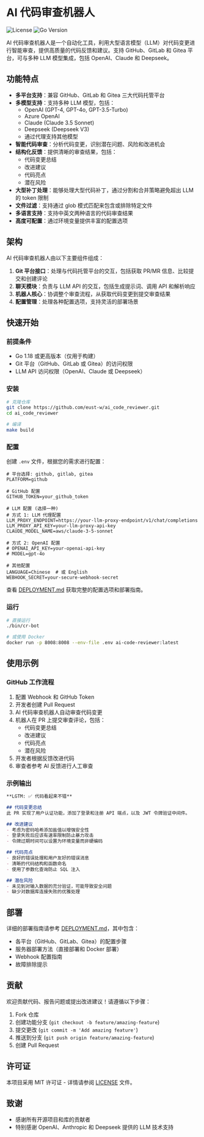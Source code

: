 # AI 代码审查机器人

![License](https://img.shields.io/badge/license-MIT-blue.svg)
![Go Version](https://img.shields.io/badge/go-1.18+-blue.svg)

AI 代码审查机器人是一个自动化工具，利用大型语言模型（LLM）对代码变更进行智能审查，提供高质量的代码反馈和建议。支持 GitHub、GitLab 和 Gitea 平台，可与多种 LLM 模型集成，包括 OpenAI、Claude 和 Deepseek。

## 功能特点

- **多平台支持**：兼容 GitHub、GitLab 和 Gitea 三大代码托管平台
- **多模型支持**：支持多种 LLM 模型，包括：
  - OpenAI (GPT-4, GPT-4o, GPT-3.5-Turbo)
  - Azure OpenAI
  - Claude (Claude 3.5 Sonnet)
  - Deepseek (Deepseek V3)
  - 通过代理支持其他模型
- **智能代码审查**：分析代码变更，识别潜在问题、风险和改进机会
- **结构化反馈**：提供清晰的审查结果，包括：
  - 代码变更总结
  - 改进建议
  - 代码亮点
  - 潜在风险
- **大型补丁处理**：能够处理大型代码补丁，通过分割和合并策略避免超出 LLM 的 token 限制
- **文件过滤**：支持通过 glob 模式匹配来包含或排除特定文件
- **多语言支持**：支持中英文两种语言的代码审查结果
- **高度可配置**：通过环境变量提供丰富的配置选项

## 架构

AI 代码审查机器人由以下主要组件组成：

1. **Git 平台接口**：处理与代码托管平台的交互，包括获取 PR/MR 信息、比较提交和创建评论
2. **聊天模块**：负责与 LLM API 的交互，包括生成提示词、调用 API 和解析响应
3. **机器人核心**：协调整个审查流程，从获取代码变更到提交审查结果
4. **配置管理**：处理各种配置选项，支持灵活的部署场景

## 快速开始

### 前提条件

- Go 1.18 或更高版本（仅用于构建）
- Git 平台（GitHub、GitLab 或 Gitea）的访问权限
- LLM API 访问权限（OpenAI、Claude 或 Deepseek）

### 安装

```bash
# 克隆仓库
git clone https://github.com/eust-w/ai_code_reviewer.git
cd ai_code_reviewer

# 编译
make build
```

### 配置

创建 `.env` 文件，根据您的需求进行配置：

```env
# 平台选择: github, gitlab, gitea
PLATFORM=github

# GitHub 配置
GITHUB_TOKEN=your_github_token

# LLM 配置 (选择一种)
# 方式 1: LLM 代理配置
LLM_PROXY_ENDPOINT=https://your-llm-proxy-endpoint/v1/chat/completions
LLM_PROXY_API_KEY=your-llm-proxy-api-key
CLAUDE_MODEL_NAME=aws/claude-3-5-sonnet

# 方式 2: OpenAI 配置
# OPENAI_API_KEY=your-openai-api-key
# MODEL=gpt-4o

# 其他配置
LANGUAGE=Chinese  # 或 English
WEBHOOK_SECRET=your-secure-webhook-secret
```

查看 [DEPLOYMENT.md](./DEPLOYMENT.md) 获取完整的配置选项和部署指南。

### 运行

```bash
# 直接运行
./bin/cr-bot

# 或使用 Docker
docker run -p 8008:8008 --env-file .env ai-code-reviewer:latest
```

## 使用示例

### GitHub 工作流程

1. 配置 Webhook 和 GitHub Token
2. 开发者创建 Pull Request
3. AI 代码审查机器人自动审查代码变更
4. 机器人在 PR 上提交审查评论，包括：
   - 代码变更总结
   - 改进建议
   - 代码亮点
   - 潜在风险
5. 开发者根据反馈改进代码
6. 审查者参考 AI 反馈进行人工审查

### 示例输出

```markdown
**LGTM: ✅ 代码看起来不错**

## 代码变更总结
此 PR 实现了用户认证功能，添加了登录和注册 API 端点，以及 JWT 令牌验证中间件。

## 改进建议
- 考虑为密码哈希添加盐值以增强安全性
- 登录失败后应该有速率限制防止暴力攻击
- 令牌过期时间可以设置为环境变量而非硬编码

## 代码亮点
- 良好的错误处理和用户友好的错误消息
- 清晰的代码结构和函数命名
- 使用了参数化查询防止 SQL 注入

## 潜在风险
- 未见到对输入数据的充分验证，可能导致安全问题
- 缺少对数据库连接失败的优雅处理
```

## 部署

详细的部署指南请参考 [DEPLOYMENT.md](./DEPLOYMENT.md)，其中包含：

- 各平台（GitHub、GitLab、Gitea）的配置步骤
- 服务器部署方法（直接部署和 Docker 部署）
- Webhook 配置指南
- 故障排除提示

## 贡献

欢迎贡献代码、报告问题或提出改进建议！请遵循以下步骤：

1. Fork 仓库
2. 创建功能分支 (`git checkout -b feature/amazing-feature`)
3. 提交更改 (`git commit -m 'Add amazing feature'`)
4. 推送到分支 (`git push origin feature/amazing-feature`)
5. 创建 Pull Request

## 许可证

本项目采用 MIT 许可证 - 详情请参阅 [LICENSE](LICENSE) 文件。

## 致谢

- 感谢所有开源项目和库的贡献者
- 特别感谢 OpenAI、Anthropic 和 Deepseek 提供的 LLM 技术支持
